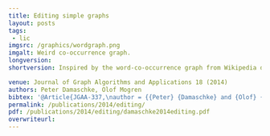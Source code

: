 ```yaml
---
title: Editing simple graphs
layout: posts
tags:
 - lic
imgsrc: /graphics/wordgraph.png
imgalt: Weird co-occurrence graph.
longversion:
shortversion: Inspired by the word-co-occurrence graph from Wikipedia documents, this paper presents an FPT approach to cluster the words.

venue: Journal of Graph Algorithms and Applications 18 (2014)
authors: Peter Damaschke, Olof Mogren
bibtex: '@Article{JGAA-337,\nauthor = {{Peter} {Damaschke} and {Olof} {Mogren}},\ntitle = {Editing Simple Graphs},\njournal = {Journal of Graph Algorithms and Applications},\nyear = {2014},\nvolume = {18},\nnumber = {4},\npages = {557--576},\ndoi = {10.7155/jgaa.00337}\n}'
permalink: /publications/2014/editing/
pdf: /publications/2014/editing/damaschke2014editing.pdf
overwriteurl: 
---
```


